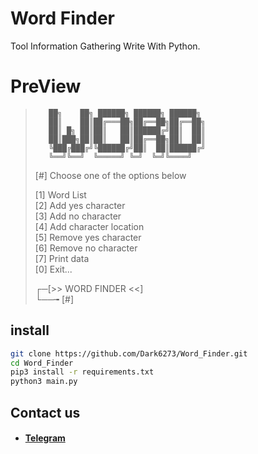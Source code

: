 # Word Finder

Tool Information Gathering Write With Python.

# PreView

>        ██╗    ██╗ ██████╗ ██████╗ ██████╗ 
>        ██║    ██║██╔═══██╗██╔══██╗██╔══██╗
>        ██║ █╗ ██║██║   ██║██████╔╝██║  ██║
>        ██║███╗██║██║   ██║██╔══██╗██║  ██║
>        ╚███╔███╔╝╚██████╔╝██║  ██║██████╔╝
>        ╚══╝╚══╝  ╚═════╝ ╚═╝  ╚═╝╚════╝ 
>          
> [#] Choose one of the options below
>
>
> [1] Word List\
> [2] Add yes character\
> [3] Add no character\
> [4] Add character location\
> [5] Remove yes character\
> [6] Remove no character\
> [7] Print data\
> [0] Exit...
>
> ┌─[>> WORD FINDER <<]\
> └──╼ [#] 



## install
```sh
git clone https://github.com/Dark6273/Word_Finder.git
cd Word_Finder
pip3 install -r requirements.txt
python3 main.py
```

## Contact us
* #### [Telegram](https://t.me/HzZz_Mahdi_zZzH)

